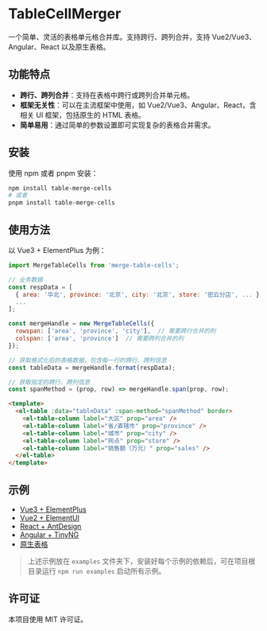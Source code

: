 # TableCellMerger

一个简单、灵活的表格单元格合并库。支持跨行、跨列合并，支持 Vue2/Vue3、Angular、React 以及原生表格。

## 功能特点

- **跨行、跨列合并**：支持在表格中跨行或跨列合并单元格。
- **框架无关性**：可以在主流框架中使用，如 Vue2/Vue3、Angular、React，含相关 UI 框架，包括原生的 HTML 表格。
- **简单易用**：通过简单的参数设置即可实现复杂的表格合并需求。

## 安装

使用 npm 或者 pnpm 安装：

```bash
npm install table-merge-cells
# 或者
pnpm install table-merge-cells
```

## 使用方法

以 Vue3 + ElementPlus 为例：

```js
import MergeTableCells from 'merge-table-cells';

// 业务数据
const respData = [
  { area: '华北', province: '北京', city: '北京', store: '密云分店', ... },
  ...
];

const mergeHandle = new MergeTableCells({
  rowspan: ['area', 'province', 'city'],  // 需要跨行合并的列
  colspan: ['area', 'province']  // 需要跨列合并的列
});

// 获取格式化后的表格数据，包含每一行的跨行、跨列信息
const tableData = mergeHandle.format(respData);

// 获取指定的跨行、跨列信息
const spanMethod = (prop, row) => mergeHandle.span(prop, row);
```

```html
<template>
  <el-table :data="tableData" :span-method="spanMethod" border>
    <el-table-column label="大区" prop="area" />
    <el-table-column label="省/直辖市" prop="province" />
    <el-table-column label="城市" prop="city" />
    <el-table-column label="网点" prop="store" />
    <el-table-column label="销售额（万元）" prop="sales" />
  </el-table>
</template>
```

## 示例

- [Vue3 + ElementPlus](./examples/vue3-elementplus/)
- [Vue2 + ElementUI](./examples/vue2-elementui/)
- [React + AntDesign](./examples/react-antd/)
- [Angular + TinyNG](./examples/angular-tinyng/)
- [原生表格](./examples/native/)

> 上述示例放在 `examples` 文件夹下，安装好每个示例的依赖后，可在项目根目录运行 `npm run examples` 启动所有示例。

## 许可证
本项目使用 MIT 许可证。